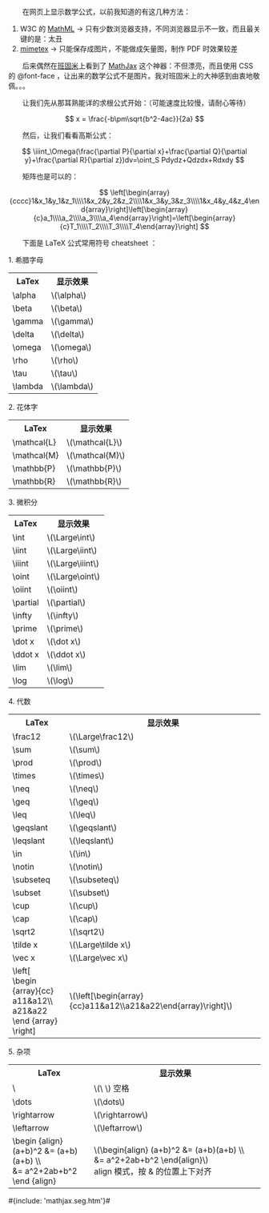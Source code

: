 　　在网页上显示数学公式，以前我知道的有这几种方法：

1. W3C 的 [MathML](http://www.w3.org/Math/) -&gt; 只有少数浏览器支持，不同浏览器显示不一致，而且最关键的是：太丑
2. [mimetex](http://www.forkosh.com/mimetex.html) -&gt; 只能保存成图片，不能做成矢量图，制作 PDF 时效果较差

　　后来偶然在[班固米](http://bangumi.tv/group/topic/4527)上看到了 [MathJax](http://www.mathjax.org/) 这个神器：不但漂亮，而且使用 CSS 的 @font-face ，让出来的数学公式不是图片。我对班固米上的大神感到由衷地敬佩。。。

　　让我们先从那耳熟能详的求根公式开始：（可能速度比较慢，请耐心等待）

$$ x = \frac{-b\pm\sqrt{b^2-4ac}}{2a} $$

　　然后，让我们看看高斯公式：

$$ \iiint_\Omega(\frac{\partial P}{\partial x}+\frac{\partial Q}{\partial y}+\frac{\partial R}{\partial z})dv=\oint_S Pdydz+Qdzdx+Rdxdy $$

　　矩阵也是可以的：

$$ \left[\begin{array}{cccc}1&x_1&y_1&z_1\\\\1&x_2&y_2&z_2\\\\1&x_3&y_3&z_3\\\\1&x_4&y_4&z_4\end{array}\right]\left[\begin{array}{c}a_1\\\\a_2\\\\a_3\\\\a_4\end{array}\right]=\left[\begin{array}{c}T_1\\\\T_2\\\\T_3\\\\T_4\end{array}\right] $$

　　下面是 LaTeX 公式常用符号 cheatsheet ：

1\. 希腊字母

<table style="width: 100%">
<tr><th>LaTex</th><th>显示效果</th></tr>
<tr><td>\alpha</td><td>\(\alpha\)</td></tr>
<tr><td>\beta</td><td>\(\beta\)</td></tr>
<tr><td>\gamma</td><td>\(\gamma\)</td></tr>
<tr><td>\delta</td><td>\(\delta\)</td></tr>
<tr><td>\omega</td><td>\(\omega\)</td></tr>
<tr><td>\rho</td><td>\(\rho\)</td></tr>
<tr><td>\tau</td><td>\(\tau\)</td></tr>
<tr><td>\lambda</td><td>\(\lambda\)</td></tr>
</table>

2\. 花体字

<table style="width: 100%">
<tr><th>LaTex</th><th>显示效果</th></tr>
<tr><td>\mathcal{L}</td><td>\(\mathcal{L}\)</td></tr>
<tr><td>\mathcal{M}</td><td>\(\mathcal{M}\)</td></tr>
<tr><td>\mathbb{P}</td><td>\(\mathbb{P}\)</td></tr>
<tr><td>\mathbb{R}</td><td>\(\mathbb{R}\)</td></tr>
</table>

3\. 微积分

<table style="width: 100%">
<tr><th>LaTex</th><th>显示效果</th></tr>
<tr><td>\int</td><td>\(\Large\int\)</td></tr>
<tr><td>\iint</td><td>\(\Large\iint\)</td></tr>
<tr><td>\iiint</td><td>\(\Large\iiint\)</td></tr>
<tr><td>\oint</td><td>\(\Large\oint\)</td></tr>
<tr><td>\oiint</td><td>\(\oiint\)</td></tr>
<tr><td>\partial</td><td>\(\partial\)</td></tr>
<tr><td>\infty</td><td>\(\infty\)</td></tr>
<tr><td>\prime</td><td>\(\prime\)</td></tr>
<tr><td>\dot x</td><td>\(\dot x\)</td></tr>
<tr><td>\ddot x</td><td>\(\ddot x\)</td></tr>
<tr><td>\lim</td><td>\(\lim\)</td></tr>
<tr><td>\log</td><td>\(\log\)</td></tr>
</table>

4\. 代数

<table style="width: 100%">
<tr><th>LaTex</th><th>显示效果</th></tr>
<tr><td>\frac12</td><td>\(\Large\frac12\)</td></tr>
<tr><td>\sum</td><td>\(\sum\)</td></tr>
<tr><td>\prod</td><td>\(\prod\)</td></tr>
<tr><td>\times</td><td>\(\times\)</td></tr>
<tr><td>\neq</td><td>\(\neq\)</td></tr>
<tr><td>\geq</td><td>\(\geq\)</td></tr>
<tr><td>\leq</td><td>\(\leq\)</td></tr>
<tr><td>\geqslant</td><td>\(\geqslant\)</td></tr>
<tr><td>\leqslant</td><td>\(\leqslant\)</td></tr>
<tr><td>\in</td><td>\(\in\)</td></tr>
<tr><td>\notin</td><td>\(\notin\)</td></tr>
<tr><td>\subseteq</td><td>\(\subseteq\)</td></tr>
<tr><td>\subset</td><td>\(\subset\)</td></tr>
<tr><td>\cup</td><td>\(\cup\)</td></tr>
<tr><td>\cap</td><td>\(\cap\)</td></tr>
<tr><td>\sqrt2</td><td>\(\sqrt2\)</td></tr>
<tr><td>\tilde x</td><td>\(\Large\tilde x\)</td></tr>
<tr><td>\vec x</td><td>\(\Large\vec x\)</td></tr>
<tr><td>\left[<br />\begin {array}{cc}<br />a11&amp;a12\\<br />a21&amp;a22<br />\end {array}<br />\right]</td><td>\(\left[\begin{array}{cc}a11&amp;a12\\a21&amp;a22\end{array}\right]\)</td></tr>
</table>

5\. 杂项

<table style="width: 100%">
<tr><th>LaTex</th><th>显示效果</th></tr>
<tr><td>\ </td><td>\(\ \) 空格</td></tr>
<tr><td>\dots</td><td>\(\dots\)</td></tr>
<tr><td>\rightarrow</td><td>\(\rightarrow\)</td></tr>
<tr><td>\leftarrow</td><td>\(\leftarrow\)</td></tr>
<tr><td>\begin {align}<br />
		(a+b)^2 &amp;= (a+b)(a+b) \\<br />
		&amp;= a^2+2ab+b^2<br />
		\end {align}</td><td>\(\begin{align}
		(a+b)^2 &amp;= (a+b)(a+b) \\
		&amp;= a^2+2ab+b^2
		\end{align}\)<br />align 模式，按 &amp; 的位置上下对齐</td></tr>
</table>

#{include: 'mathjax.seg.htm'}#
